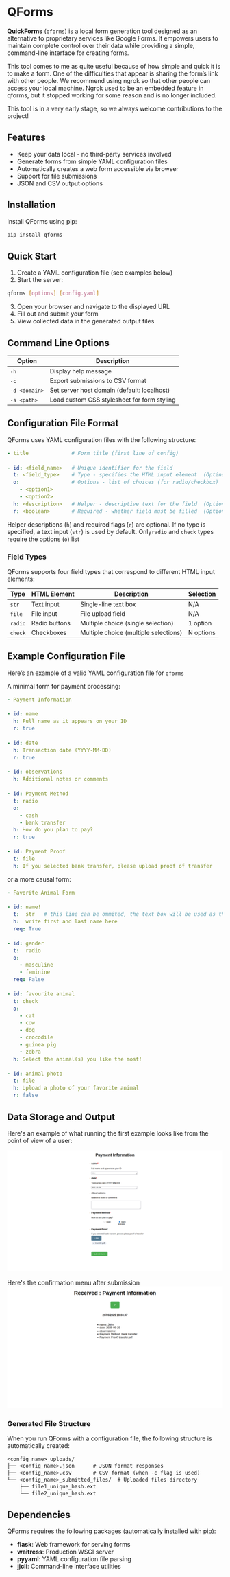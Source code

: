 # QForms

**QuickForms** (`qforms`) is a local form generation tool designed as an alternative to proprietary services like Google Forms. It empowers users to maintain complete control over their data while providing a simple, command-line interface for creating forms.

This tool comes to me as quite useful because of how simple and quick it is to make a form. One of the difficulties that appear is sharing the form’s link with other people. We recommend using ngrok so that other people can access your local machine. Ngrok used to be an embedded feature in qforms, but it stopped working for some reason and is no longer included.


This tool is in a very early stage, so we always welcome contributions to the project!

## Features

- Keep your data local - no third-party services involved
- Generate forms from simple YAML configuration files
- Automatically creates a web form accessible via browser
- Support for file submissions
- JSON and CSV output options


## Installation

Install QForms using pip:

```bash
pip install qforms
```

## Quick Start

1. Create a YAML configuration file (see examples below)
2. Start the server:

```bash
qforms [options] [config.yaml]
```

3. Open your browser and navigate to the displayed URL
4. Fill out and submit your form
5. View collected data in the generated output files

## Command Line Options

| Option | Description |
|--------|-------------|
| `-h` | Display help message |
| `-c` | Export submissions to CSV format |
| `-d <domain>` | Set server host domain (default: localhost) |
| `-s <path>` | Load custom CSS stylesheet for form styling |

## Configuration File Format

QForms uses YAML configuration files with the following structure:

```yaml
- title              # Form title (first line of config)

- id: <field_name>   # Unique identifier for the field 
  t: <field_type>    # Type - specifies the HTML input element  (Optinoal, textbox is the default
  o:                 # Options - list of choices (for radio/checkbox)
    - <option1>
    - <option2>
  h: <description>   # Helper - descriptive text for the field  (Optional)
  r: <boolean>       # Required - whether field must be filled  (Optional)
```

Helper descriptions (`h`) and required flags (`r`) are optional. If no type is specified, a text input (`str`) is used by default. Only`radio` and `check` types require the options (`o`) list


### Field Types

QForms supports four field types that correspond to different HTML input elements:

| Type | HTML Element | Description | Selection |
|------|-------------|-------------|-----------|
| `str` | Text input | Single-line text box | N/A |
| `file` | File input | File upload field | N/A |
| `radio` | Radio buttons | Multiple choice (single selection) | 1 option |
| `check` | Checkboxes | Multiple choice (multiple selections) | N options |



## Example Configuration File

Here’s an example of a valid YAML configuration file for `qforms`

A minimal form for payment processing:

```yaml
- Payment Information

- id: name
  h: Full name as it appears on your ID
  r: true

- id: date
  h: Transaction date (YYYY-MM-DD)
  r: true

- id: observations
  h: Additional notes or comments

- id: Payment Method
  t: radio
  o:
    - cash
    - bank transfer
  h: How do you plan to pay?
  r: true

- id: Payment Proof
  t: file
  h: If you selected bank transfer, please upload proof of transfer
```

or a more causal form:

```yaml
- Favorite Animal Form

- id: name!
  t:  str   # this line can be ommited, the text box will be used as the default
  h:  write first and last name here
  req: True
  
- id: gender
  t:  radio
  o:
    - masculine
    - feminine
  req: False

- id: favourite animal
  t: check
  o:
    - cat
    - cow
    - dog
    - crocodile
    - guinea pig
    - zebra
  h: Select the animal(s) you like the most!

- id: animal photo
  t: file
  h: Upload a photo of your favorite animal
  r: false
```

## Data Storage and Output

Here's an example of what running the first example looks like from the point of view of a user:

![example1](https://raw.githubusercontent.com/jotaalvim/QForms/refs/heads/master/assets/form1.png?token=GHSAT0AAAAAADLLFCCTYKNXFNNJ3MKCYW6M2GZLQ5Q)

Here's the confirmation menu after submission
![example2](https://raw.githubusercontent.com/jotaalvim/QForms/refs/heads/master/assets/form2.png?token=GHSAT0AAAAAADLLFCCSBF6D746ZGOUZKFB42GZLQXQ)


### Generated File Structure

When you run QForms with a configuration file, the following structure is automatically created:

```
<config_name>_uploads/
├── <config_name>.json      # JSON format responses
├── <config_name>.csv       # CSV format (when -c flag is used)
└── <config_name>_submitted_files/  # Uploaded files directory
    ├── file1_unique_hash.ext
    └── file2_unique_hash.ext
```

## Dependencies

QForms requires the following packages (automatically installed with pip):
- **flask**: Web framework for serving forms
- **waitress**: Production WSGI server
- **pyyaml**: YAML configuration file parsing
- **jjcli**: Command-line interface utilities



